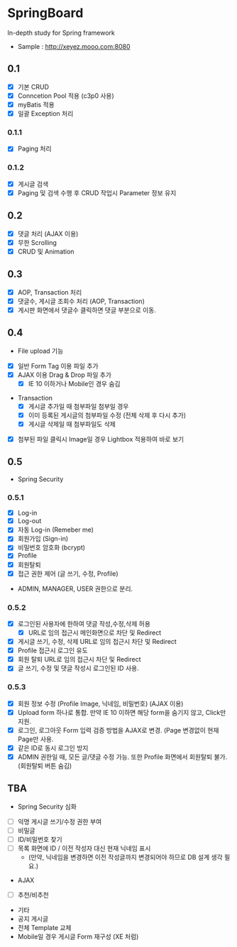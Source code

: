 # SpringBoard
In-depth study for Spring framework

- Sample : http://xeyez.mooo.com:8080

## 0.1
- [X] 기본 CRUD
 -  [X] Conncetion Pool 적용 (c3p0 사용)
 -  [X] myBatis 적용
- [X] 일괄 Exception 처리

### 0.1.1
- [X] Paging 처리

### 0.1.2
- [X] 게시글 검색
- [X] Paging 및 검색 수행 후 CRUD 작업시 Parameter 정보 유지

## 0.2
- [X] 댓글 처리 (AJAX 이용)
 - [X] 무한 Scrolling
 - [X] CRUD 및 Animation

## 0.3
- [X] AOP, Transaction 처리
 - [X] 댓글수, 게시글 조회수 처리 (AOP, Transaction)
  - [X] 게시판 화면에서 댓글수 클릭하면 댓글 부분으로 이동.

## 0.4
- File upload 기능
 - [X] 일반 Form Tag 이용 파일 추가
 - [X] AJAX 이용 Drag & Drop 파일 추가
   - [X] IE 10 이하거나 Mobile인 경우 숨김
 - Transaction
    - [X] 게시글 추가일 때 첨부파일 첨부일 경우
    - [X] 이미 등록된 게시글의 첨부파일 수정 (전체 삭제 후 다시 추가)
    - [X] 게시글 삭제일 때 첨부파일도 삭제

 - [X] 첨부된 파일 클릭시 Image일 경우 Lightbox 적용하여 바로 보기

## 0.5
- Spring Security

### 0.5.1
 - [X] Log-in
 - [X] Log-out
 - [X] 자동 Log-in (Remeber me)
 - [X] 회원가입 (Sign-in)
  - [X] 비밀번호 암호화 (bcrypt)
 - [X] Profile
 - [X] 회원탈퇴
 - [X] 접근 권한 제어 (글 쓰기, 수정, Profile)
  - ADMIN, MANAGER, USER 권한으로 분리.

### 0.5.2
 - [X] 로그인된 사용자에 한하여 댓글 작성,수정,삭제 허용
   - [X] URL로 임의 접근시 메인화면으로 차단 및 Redirect
 - [X] 게시글 쓰기, 수정, 삭제 URL로 임의 접근시 차단 및 Redirect
 - [X] Profile 접근시 로그인 유도
 - [X] 회원 탈퇴 URL로 임의 접근시 차단 및 Redirect
 - [X] 글 쓰기, 수정 및 댓글 작성시 로그인된 ID 사용.

### 0.5.3
 - [X] 회원 정보 수정 (Profile Image, 닉네임, 비밀번호) (AJAX 이용)
 - [X] Upload form 하나로 통합. 만약 IE 10 이하면 해당 form을 숨기지 않고, Click만 지원.
 - [X] 로그인, 로그아웃 Form 입력 검증 방법을 AJAX로 변경. (Page 변경없이 현재 Page만 사용.
 - [X] 같은 ID로 동시 로그인 방지
 - [X] ADMIN 권한일 때, 모든 글/댓글 수정 가능. 또한 Profile 화면에서 회원탈퇴 불가.  (회원탈퇴 버튼 숨김)

## TBA
- Spring Security 심화
 - [ ] 익명 게시글 쓰기/수정 권한 부여
 - [ ] 비밀글
 - [ ] ID/비밀번호 찾기
 - [ ] 목록 화면에 ID / 이전 작성자 대신 현재 닉네임 표시
   - (만약, 닉네임을 변경하면 이전 작성글까지 변경되어야 하므로 DB 설계 생각 필요.)

- AJAX
 - [ ] 추천/비추천
 
- 기타
 - 공지 게시글
 - 전체 Template 교체
 - Mobile일 경우 게시글 Form 재구성 (XE 처럼)
